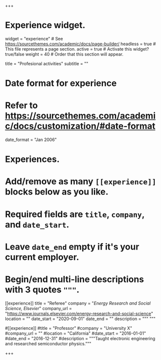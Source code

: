 +++
# Experience widget.
widget = "experience"  # See https://sourcethemes.com/academic/docs/page-builder/
headless = true  # This file represents a page section.
active = true  # Activate this widget? true/false
weight = 40  # Order that this section will appear.

title = "Profesional activities"
subtitle = ""

# Date format for experience
#   Refer to https://sourcethemes.com/academic/docs/customization/#date-format
date_format = "Jan 2006"

# Experiences.
#   Add/remove as many `[[experience]]` blocks below as you like.
#   Required fields are `title`, `company`, and `date_start`.
#   Leave `date_end` empty if it's your current employer.
#   Begin/end multi-line descriptions with 3 quotes `"""`.
[[experience]]
  title = "Referee"
  company = "*Energy Research and Social Science, Elsevier*"
  company_url = "https://www.journals.elsevier.com/energy-research-and-social-science"
  location = ""
  date_start = "2020-09-01"
  date_end = ""
  description = """
  """
  
#[[experience]]
#title = "Professor"
#company = "University X"
#company_url = ""
#location = "California"
#date_start = "2016-01-01"
#date_end = "2016-12-31"
#description = """Taught electronic engineering and researched semiconductor physics."""

+++
